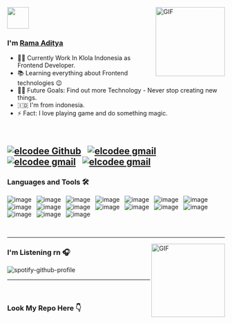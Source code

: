 <h1 align="center" style="display:none;"></h1>

<img align="right" alt="GIF" height="160px" src="https://media.giphy.com/media/du3J3cXyzhj75IOgvA/giphy.gif" />

<img src="https://raw.githubusercontent.com/TheDudeThatCode/TheDudeThatCode/master/Assets/Hi.gif" width="50px">

### I'm [Rama Aditya][website]

- 👨‍💻 Currently Work In Klola Indonesia as Frontend Developer.
- 📚 Learning everything about Frontend technologies 😉
- 💪🏼 Future Goals: Find out more Technology - Never stop creating new things.
- 🇮🇩 I'm from indonesia.
- ⚡ Fact: I love playing game and do something magic.

<br />

[![elcodee Github](https://img.shields.io/badge/GitHub-100000?style=for-the-badge&logo=github&logoColor=white)](https://github.com/elcodee) &nbsp; [![elcodee gmail](https://img.shields.io/badge/LinkedIn-0077B5?style=for-the-badge&logo=linkedin&logoColor=white)](https://www.linkedin.com/in/rmdtya/) &nbsp; [![elcodee gmail](https://img.shields.io/badge/Discord-7289DA?style=for-the-badge&logo=discord&logoColor=white)](https://discord.gg/ed6MpRZbM6) &nbsp; [![elcodee gmail](https://img.shields.io/badge/Gmail-D14836?style=for-the-badge&logo=gmail&logoColor=white)](mailto:elcodeee@gmail.com) &nbsp;
---

### Languages and Tools 🛠

![image](https://img.shields.io/badge/JavaScript-F7DF1E?style=for-the-badge&logo=javascript&logoColor=black) &nbsp; ![image](https://img.shields.io/badge/HTML5-E34F26?style=for-the-badge&logo=html5&logoColor=white) &nbsp; ![image](https://img.shields.io/badge/CSS3-1572B6?style=for-the-badge&logo=css3&logoColor=white) &nbsp; ![image](https://img.shields.io/badge/MySQL-00000F?style=for-the-badge&logo=mysql&logoColor=white) &nbsp; ![image](https://img.shields.io/badge/Bootstrap-563D7C?style=for-the-badge&logo=bootstrap&logoColor=white) &nbsp; ![image](https://img.shields.io/badge/Yarn-2C8EBB?style=for-the-badge&logo=yarn&logoColor=white) &nbsp; ![image](https://img.shields.io/badge/React-20232A?style=for-the-badge&logo=react&logoColor=61DAFB) &nbsp; ![image](https://img.shields.io/badge/styled--components-DB7093?style=for-the-badge&logo=styled-components&logoColor=white) &nbsp; ![image](https://img.shields.io/badge/React_Router-CA4245?style=for-the-badge&logo=react-router&logoColor=white) &nbsp; ![image](https://img.shields.io/badge/Laravel-FF2D20?style=for-the-badge&logo=laravel&logoColor=white) &nbsp; ![image](https://img.shields.io/badge/Netlify-00C7B7?style=for-the-badge&logo=netlify&logoColor=white) &nbsp; ![image](https://img.shields.io/badge/Android-3DDC84?style=for-the-badge&logo=android&logoColor=white) &nbsp; ![image](https://img.shields.io/badge/iOS-000000?style=for-the-badge&logo=ios&logoColor=white) &nbsp; ![image](https://img.shields.io/badge/Windows-0078D6?style=for-the-badge&logo=windows&logoColor=white) &nbsp; ![image](https://img.shields.io/badge/Visual_Studio_Code-0078D4?style=for-the-badge&logo=visual%20studio%20code&logoColor=white) &nbsp; ![image](https://img.shields.io/badge/Apple-MacBook_Pro_2018-999999?style=for-the-badge&logo=apple&logoColor=white) &nbsp; ![image](https://img.shields.io/badge/Adobe%20Photoshop-31A8FF?style=for-the-badge&logo=Adobe%20Photoshop&logoColor=black)

<br/>

---

<img align="right" alt="GIF" height="170px" src="https://media.giphy.com/media/J5B1Y8QZnzXXbLQIBu/giphy.gif" />

### I'm Listening rn 🎧

![spotify-github-profile](https://spotify-github-profile.vercel.app/api/view?uid=ramdit2801&cover_image=true&theme=novatorem)

---

<br />

### Look My Repo Here 👇

[website]: https://s.id/elcodee
